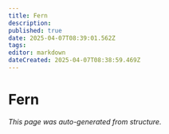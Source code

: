```yaml
---
title: Fern
description: 
published: true
date: 2025-04-07T08:39:01.562Z
tags: 
editor: markdown
dateCreated: 2025-04-07T08:38:59.469Z
---
```


# Fern

*This page was auto-generated from structure.*